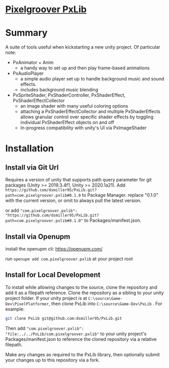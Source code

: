 # [Pixelgroover PxLib](com.pixelgroover.pxlib/README.md)

# Summary

A suite of tools useful when kickstarting a new unity project. Of particular note:

- PxAnimator + Anim
	- a handy way to set up and then play frame-based animations
- PxAudioPlayer
	- a simple audio player set up to handle background music and sound effects.
	- includes background music blending
- PxSpriteShader, PxShaderController, PxShaderEffect, PxShaderEffectCollector
	- an image shader with many useful coloring options
	- attaching a PxShaderEffectCollector and multiple PxShaderEffects allows granular control over specific shader effects by toggling individual PxShaderEffect objects on and off
	- In-progress compatibility with unity's UI via PxImageShader



# Installation


## Install via Git Url
Requires a version of unity that supports path query parameter for git packages (Unity >= 2019.3.4f1, Unity >= 2020.1a21).
Add `https://github.com/dsmiller95/PxLib.git?path=com.pixelgroover.pxlib#0.1.0` to Package Manager. replace "0.1.0" with the
current version, or omit to always pull the latest version.

or add `"com.pixelgroover.pxlib": "https://github.com/dsmiller95/PxLib.git?path=com.pixelgroover.pxlib#0.1.0"` to Packages/manifest.json.


## Install via Openupm

install the openupm cli: https://openupm.com/

run `openupm add com.pixelgroover.pxlib` at your project root


## Install for Local Development

To install while allowing changes to the source, clone the repository and add it as a filepath reference.
Clone the repository as a sibling to your unity project folder. If your unity project is at `C:\source\Game-Dev\PixelPlatformer`, then clone PxLib into `C:\source\Game-Dev\PxLib` . For example:

```sh
git clone PxLib git@github.com:dsmiller95/PxLib.git
```

Then add `"com.pixelgroover.pxlib": "file:../../PxLib/com.pixelgroover.pxlib"` to your unity project's Packages/manifest.json
to reference the cloned repository via a relative filepath.

Make any changes as required to the PxLib library, then optionally submit your changes up to this repository via a fork.